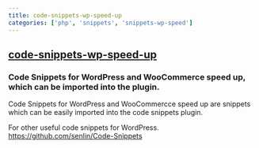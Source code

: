 ```yaml
---
title: code-snippets-wp-speed-up
categories: ['php', 'snippets', 'snippets-wp-speed']
---
```

## [code-snippets-wp-speed-up](https://github.com/lukecav/code-snippets-wp-speed-up)

### Code Snippets for WordPress and WooCommerce speed up, which can be imported into the plugin.

Code Snippets for WordPress and WooCommercce speed up are snippets which can be easily imported into the code snippets plugin.

For other useful code snippets for WordPress. https://github.com/senlin/Code-Snippets
